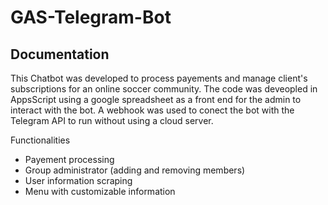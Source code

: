 # GAS-Telegram-Bot

## Documentation

This Chatbot was developed to process payements and manage client's subscriptions for an online soccer community. The code was deveopled in AppsScript using a google spreadsheet as a front end for the admin to interact with the bot. A webhook was used to conect the bot with the Telegram API to run without using a cloud server.

Functionalities
- Payement processing 
- Group administrator (adding and removing members)
- User information scraping
- Menu with customizable information 
